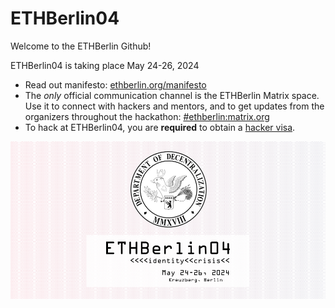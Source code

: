 # ETHBerlin04

Welcome to the ETHBerlin Github!

ETHBerlin04 is taking place May 24-26, 2024

- Read out manifesto: [ethberlin.org/manifesto](https://ethberlin.org/manifesto/)
- The *only* official communication channel is the ETHBerlin Matrix space. Use it to connect with hackers and mentors, and to get updates from the organizers throughout the hackathon: [#ethberlin:matrix.org](https://matrix.to/#/%23ethberlin:matrix.org)
- To hack at ETHBerlin04, you are **required** to obtain a [hacker visa](https://visas.ethberlin.org/ethberlin/4/).

![ETHBerlin Banner](/ethberlin_banner.png)
